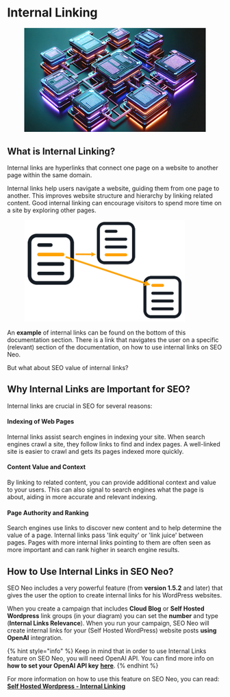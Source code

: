 # Internal Linking

<figure><img src="../../.gitbook/assets/internal link - low.jpg" alt=""><figcaption></figcaption></figure>

## What is Internal Linking?

Internal links are hyperlinks that connect one page on a website to another page within the same domain.

Internal links help users navigate a website, guiding them from one page to another. This improves website structure and hierarchy by linking related content. Good internal linking can encourage visitors to spend more time on a site by exploring other pages.&#x20;

<figure><img src="../../.gitbook/assets/internal links.jpg" alt="" width="375"><figcaption></figcaption></figure>

An **example** of internal links can be found on the bottom of this documentation section. There is a link that navigates the user on a specific (relevant) section of the documentation, on how to use internal links on SEO Neo.

But what about SEO value of internal links?

## Why Internal Links are Important for SEO?

Internal links are crucial in SEO for several reasons:

#### Indexing of Web Pages

Internal links assist search engines in indexing your site. When search engines crawl a site, they follow links to find and index pages. A well-linked site is easier to crawl and gets its pages indexed more quickly.

#### Content Value and Context

By linking to related content, you can provide additional context and value to your users. This can also signal to search engines what the page is about, aiding in more accurate and relevant indexing.

#### Page Authority and Ranking

Search engines use links to discover new content and to help determine the value of a page. Internal links pass 'link equity' or 'link juice' between pages. Pages with more internal links pointing to them are often seen as more important and can rank higher in search engine results.

## How to Use Internal Links in SEO Neo?

SEO Neo includes a very powerful feature (from **version 1.5.2** and later) that gives the user the option to create internal links for his WordPress websites.&#x20;

When you create a campaign that includes **Cloud Blog** or **Self Hosted Wordpress** link groups (in your diagram) you can set the **number** and type (**Internal Links Relevance**). When you run your campaign, SEO Neo will create internal links for your (Self Hosted WordPress) website posts **using OpenAI** integration.

{% hint style="info" %}
Keep in mind that in order to use Internal Links feature on SEO Neo, you will need OpenAI API. You can find more info on **how to set your OpenAI API key**  [**here**](openai-for-content-buckets.md#setting-openai-secret-key-api-key-on-seo-neo).
{% endhint %}

For more information on how to use this feature on SEO Neo, you can read: [**Self Hosted Wordpress - Internal Linking**](../self-hosted-wordpress/using-internal-linking.md) &#x20;
